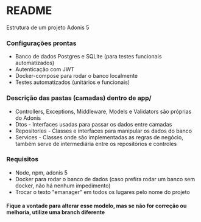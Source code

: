 # README

Estrutura de um projeto Adonis 5

### Configurações prontas

- Banco de dados Postgres e SQLite (para testes funcionais automatizados)
- Autenticação com JWT
- Docker-compose para rodar o banco localmente
- Testes automatizados (unitários e funcionais)

### Descrição das pastas (camadas) dentro de app/

- Controllers, Exceptions, Middleware, Models e Validators são próprias do Adonis
- Dtos - Interfaces usadas para passar os dados entre camadas
- Repositories - Classes e interfaces para manipular os dados do banco
- Services - Classes onde são implementadas as regras de negócio, também serve de intermediária entre os repositórios e controles

### Requisitos

- Node, npm, adonis 5
- Docker para rodar o banco de dados (caso prefira rodar um banco sem docker, não há nenhum impedimento)
- Trocar o texto "emanager" em todos os lugares pelo nome do projeto

#### Fique a vontade para alterar esse modelo, mas se não for correção ou melhoria, utilize uma branch diferente
